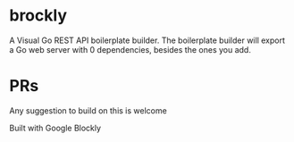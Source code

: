 # brockly
A Visual Go REST API boilerplate builder. The boilerplate builder will export a Go web server with 0 dependencies, besides the ones you add.


# PRs
Any suggestion to build on this is welcome


Built with Google Blockly